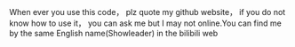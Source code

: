 When ever you use this code， plz quote my github website， if you do not know how to use it， you can ask me but I may not online.You can find me by the same English name(Showleader) in the bilibili web
